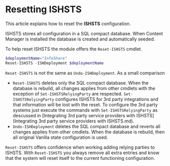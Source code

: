 ﻿# Resetting ISHSTS
 
This article explains how to reset the **ISHSTS** configuration.

ISHSTS stores all configuration in a SQL compact database. When Content Manager is installed the database is created and automatically seeded. 

To help reset ISHSTS the module offers the `Reset-ISHSTS` cmdlet.

```powershell
$deploymentName="InfoShare"
Reset-ISHSTS -ISHDeployment $deploymentName
```

`Reset-ISHSTS` is not the same as `Undo-ISHDeployment`. As a small comparison 

- `Reset-ISHSTS` deletes only the SQL compact database. When the database is rebuild, all changes applies from other cmdlets with the exception of `Set-ISHSTSRelyingParty` are respected. 
`Set-ISHSTSRelyingParty` configures ISHSTS for 3rd party integrations and that information will be lost with the reset. To configure the 3rd party systems just execute the commands with `Set-ISHSTSRelyingParty` as descussed in [Integrating 3rd party service providers with ISHSTS](Integrating 3rd party service providers with ISHSTS.md).
- `Undo-ISHDeployment` deletes the SQL compact database and reverts all changes applies from other cmdlets. When the database is rebuild, then all original Vanilla state configuration is used.

`Reset-ISHSTS` offers confidence when working adding relying parties to ISHSTS. With `Reset-ISHSTS` you always remove all extra entries and know that the system will reset itself to the current functioning configuration.